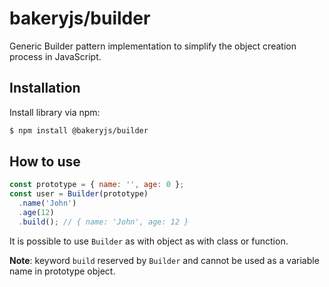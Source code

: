 # bakeryjs/builder

Generic Builder pattern implementation to simplify the object creation process in JavaScript.

## Installation

Install library via npm:

```bash
$ npm install @bakeryjs/builder
```

## How to use

<!-- prettier-ignore -->
```javascript
const prototype = { name: '', age: 0 };
const user = Builder(prototype)
  .name('John')
  .age(12)
  .build(); // { name: 'John', age: 12 }
```

It is possible to use `Builder` as with object as with class or function.

**Note**: keyword `build` reserved by `Builder` and cannot be used as a variable name in prototype object.
